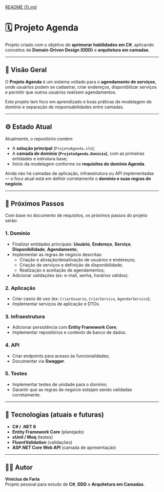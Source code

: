 [README (1).md](https://github.com/user-attachments/files/22732841/README.1.md)
# 🗓️ Projeto Agenda

Projeto criado com o objetivo de **aprimorar habilidades em C#**, aplicando conceitos de **Domain-Driven Design (DDD)** e **arquitetura em camadas**.

---

## 📘 Visão Geral

O **Projeto Agenda** é um sistema voltado para o **agendamento de serviços**, onde usuários podem se cadastrar, criar endereços, disponibilizar serviços e permitir que outros usuários realizem agendamentos.

Este projeto tem foco em aprendizado e boas práticas de modelagem de domínio e separação de responsabilidades entre camadas.

---

## ⚙️ Estado Atual

Atualmente, o repositório contém:
- A **solução principal** (`ProjetoAgenda.sln`);
- A **camada de domínio (`ProjetoAgenda.Dominio`)**, com as primeiras entidades e estrutura base;
- Início da modelagem conforme os **requisitos do domínio Agenda**.

Ainda não há camadas de aplicação, infraestrutura ou API implementadas — o foco atual está em definir corretamente o **domínio e suas regras de negócio**.

---

## 🧩 Próximos Passos

Com base no documento de requisitos, os próximos passos do projeto serão:

### 1. Domínio
- Finalizar entidades principais: **Usuário**, **Endereço**, **Serviço**, **Disponibilidade**, **Agendamento**;
- Implementar as regras de negócio descritas:
  - Criação e ativação/desativação de usuários e endereços;
  - Criação de serviços e definição de disponibilidade;
  - Realização e aceitação de agendamentos;
- Adicionar validações (ex: e-mail, senha, horários válidos).

### 2. Aplicação
- Criar casos de uso (ex: `CriarUsuario`, `CriarServico`, `AgendarServico`);
- Implementar serviços de aplicação e DTOs.

### 3. Infraestrutura
- Adicionar persistência com **Entity Framework Core**;
- Implementar repositórios e contexto de banco de dados.

### 4. API
- Criar endpoints para acesso às funcionalidades;
- Documentar via **Swagger**.

### 5. Testes
- Implementar testes de unidade para o domínio;
- Garantir que as regras de negócio estejam sendo validadas corretamente.

---

## 🧰 Tecnologias (atuais e futuras)

- **C# / .NET 8**  
- **Entity Framework Core** (planejado)  
- **xUnit / Moq** (testes)  
- **FluentValidation** (validações)  
- **ASP.NET Core Web API** (camada de apresentação)

---

## 👨‍💻 Autor

**Vinícius de Faria**  
Projeto pessoal para estudo de **C#**, **DDD** e **Arquitetura em Camadas**.
